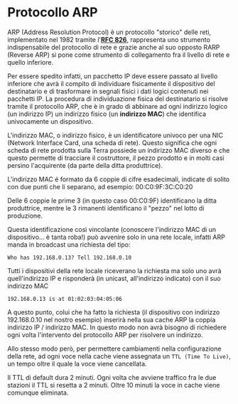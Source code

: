 # Protocollo ARP


ARP (Address Resolution Protocol) è un protocollo "storico" delle reti,
implementato nel 1982 tramite l'[**RFC 826**](https://tools.ietf.org/html/rfc826), rappresenta uno strumento
indispensabile del protocollo di rete e grazie anche al suo opposto RARP
(Reverse ARP) si pone come strumento di collegamento fra il livello di
rete e quello inferiore.

Per essere spedito infatti, un pacchetto IP deve essere passato al
livello inferiore che avrà il compito di individuare fisicamente il
dispositivo del destinatario e di trasformare in segnali fisici i dati
logici contenuti nei pacchetti IP. La procedura di individuazione fisica
del destinatario si risolve tramite il protocollo ARP, che è in grado di
abbinare ad ogni indirizzo logico (un indirizzo IP) un indirizzo fisico
(un **indirizzo MAC**) che identifica univocamente un dispositivo.

L'indirizzo MAC, o indirizzo fisico, è un identificatore univoco per
una NIC (Network Interface Card, una scheda di rete). Questo significa
che ogni scheda di rete prodotta sulla Terra possiede un indirizzo MAC
diverso e che questo permette di tracciare il costruttore, il pezzo
prodotto e in molti casi persino l'acquirente (da parte della ditta
produttrice).

L'indirizzo MAC é formato da 6 coppie di cifre esadecimali, indicate di
solito con due punti che li separano, ad esempio: 00:C0:9F:3C:C0:20

Delle 6 coppie le prime 3 (in questo caso 00:C0:9F) identificano la
ditta produttrice, mentre le 3 rimanenti identificano il "pezzo" nel
lotto di produzione.

Questa identificazione così vincolante (conoscere l'indirizzo MAC di un
dispositivo... è tanta roba!) può avvenire solo in una rete locale,
infatti ARP manda in broadcast una richiesta del tipo:

```
Who has 192.168.0.13? Tell 192.168.0.10
```

Tutti i dispositivi della rete locale riceverano la richiesta ma solo
uno avrà quell'indirizzo IP e risponderà (in unicast, all'indirizzo
indicato) con il suo indirizzo MAC

```
192.168.0.13 is at 01:02:03:04:05:06
```

A questo punto, colui che ha fatto la richiesta (il dispositivo con
indirizzo 192.168.0.10 nel nostro esempio) inserirà nella sua cache ARP
la coppia indirizzo IP / indirizzo MAC. In questo modo non avrà bisogno
di richiedere ogni volta l'intervento del protocollo ARP per risolvere
un indirizzo.

Allo stesso modo però, per permettere cambiamenti nella configurazione
della rete, ad ogni voce nella cache viene assegnata un `TTL (Time To Live)`, 
un tempo oltre il quale la voce viene cancellata.

Il TTL di default dura 2 minuti. Ogni volta che avviene traffico fra le
due stazioni il TTL si resetta a 2 minuti. Oltre 10 minuti la voce in
cache viene comunque eliminata.


